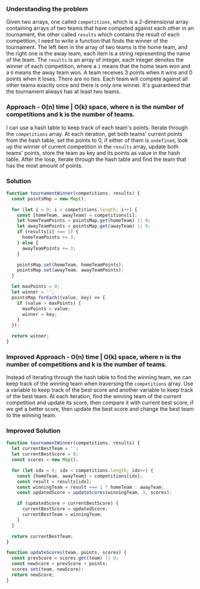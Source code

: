 ### Understanding the problem

Given two arrays, one called `competitions`, which is a 2-dimensional array containing arrays of two teams that have competed against each other in an tournament, the other called `results` which contains the result of each competition, I need to write a function that finds the winner of the tournament. The left item in the array of two teams is the home team, and the right one is the away team, each item is a string representing the name of the team. The `results` is an array of integer, each integer denotes the winner of each competition, where a `1` means that the home team won and a `0` means the away team won. A team receives 3 points when it wins and 0 points when it loses. There are no ties. Each team will compete against all other teams exactly once and there is only one winner. It's guaranteed that the tournament always has at least two teams.

### Approach - O(n) time | O(k) space, where n is the number of competitions and k is the number of teams.

I can use a hash table to keep track of each team's points. Iterate through the `competitions` array. At each iteration, get both teams' current points from the hash table, set the points to 0, if either of them is `undefined`, look up the winner of current competition in the `results` array, update both teams' points, store the team as key and its points as value in the hash table. After the loop, iterate through the hash table and find the team that has the most amount of points.

### Solution

```js
function tournamentWinner(competitions, results) {
  const pointsMap = new Map();

  for (let i = 0; i < competitions.length; i++) {
    const [homeTeam, awayTeam] = competitions[i];
    let homeTeamPoints = pointsMap.get(homeTeam) || 0;
    let awayTeamPoints = pointsMap.get(awayTeam) || 0;
    if (results[i] === 1) {
      homeTeamPoints += 3;
    } else {
      awayTeamPoints += 3;
    }

    pointsMap.set(homeTeam, homeTeamPoints);
    pointsMap.set(awayTeam, awayTeamPoints);
  }

  let maxPoints = 0;
  let winner = '';
  pointsMap.forEach((value, key) => {
    if (value > maxPoints) {
      maxPoints = value;
      winner = key;
    }
  });

  return winner;
}
```

### Improved Approach - O(n) time | O(k) space, where n is the number of competitions and k is the number of teams.

Instead of iterating through the hash table to find the winning team, we can keep track of the winning team when traversing the `competitions` array. Use a variable to keep track of the best score and another variable to keep track of the best team. At each iteration, find the winning team of the current competition and update its score, then compare it with current best score, if we get a better score, then update the best score and change the best team to the winning team.

### Improved Solution

```js
function tournamentWinner(competitions, results) {
  let currentBestTeam = '';
  let currentBestScore = 0;
  const scores = new Map();

  for (let idx = 0; idx < competitions.length; idx++) {
    const [homeTeam, awayTeam] = competitions[idx];
    const result = results[idx];
    const winningTeam = result === 1 ? homeTeam : awayTeam;
    const updatedScore = updateScores(winningTeam, 3, scores);

    if (updatedScore > currentBestScore) {
      currentBestScore = updatedScore;
      currentBestTeam = winningTeam;
    }
  }

  return currentBestTeam;
}

function updateScores(team, points, scores) {
  const prevScore = scores.get(team) || 0;
  const newScore = prevScore + points;
  scores.set(team, newScore);
  return newScore;
}
```
